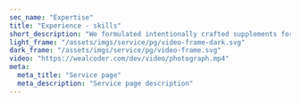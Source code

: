 ```yaml
---
sec_name: "Expertise"
title: "Experience - skills"
short_description: "We formulated intentionally crafted supplements for people like the highest quality ingredients at effective doses. Using only you to take control of your wellness"
light_frame: "/assets/imgs/service/pg/video-frame-dark.svg"
dark_frame: "/assets/imgs/service/pg/video-frame.svg"
video: "https://wealcoder.com/dev/video/photograph.mp4"
meta:
  meta_title: "Service page"
  meta_description: "Service page description"
---
```

